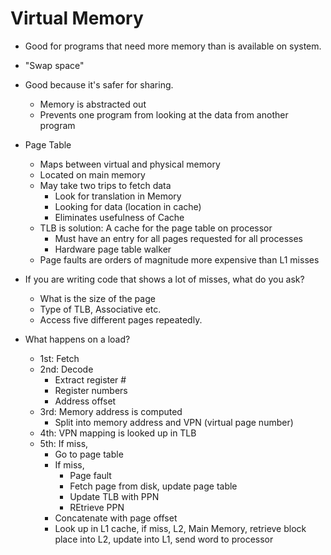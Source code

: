 # Virtual Memory

* Good for programs that need more memory than is available on system.
* "Swap space"
* Good because it's safer for sharing.
	* Memory is abstracted out
	* Prevents one program from looking at the data from another program
* Page Table
	* Maps between virtual and physical memory
	* Located on main memory
	* May take two trips to fetch data
		* Look for translation in Memory
		* Looking for data (location in cache)
		* Eliminates usefulness of Cache
	* TLB is solution: A cache for the page table on processor
		* Must have an entry for all pages requested for all processes
		* Hardware page table walker
	* Page faults are orders of magnitude more expensive than L1 misses
	
* If you are writing code that shows a lot of misses, what do you ask?
	* What is the size of the page
	* Type of TLB, Associative etc.
	* Access five different pages repeatedly.
* What happens on a load?
	* 1st: Fetch
	* 2nd: Decode
		* Extract register #
		* Register numbers
		* Address offset
	* 3rd: Memory address is computed
		* Split into memory address and VPN (virtual page number)
	* 4th: VPN mapping is looked up in TLB
	* 5th: If miss,
		* Go to page table
		* If miss,
			* Page fault
			* Fetch page from disk, update page table
			* Update TLB with PPN
			* REtrieve PPN
		* Concatenate with page offset
		* Look up in L1 cache, if miss, L2, Main Memory, retrieve block place into L2, update into L1, send word to processor

